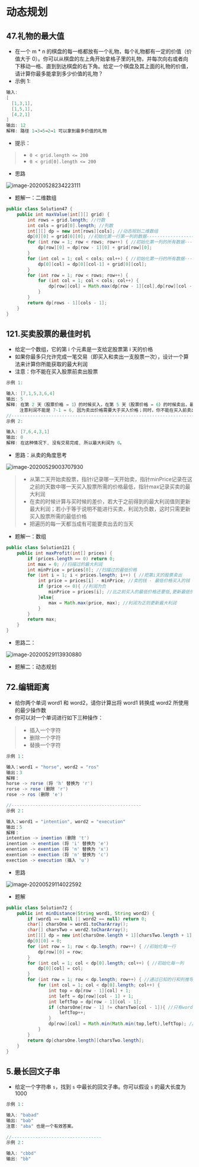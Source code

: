 # 动态规划

## 47.礼物的最大值

- 在一个 m * n 的棋盘的每一格都放有一个礼物，每个礼物都有一定的价值（价值大于 0）。你可以从棋盘的左上角开始拿格子里的礼物，并每次向右或者向下移动一格、直到到达棋盘的右下角。给定一个棋盘及其上面的礼物的价值，请计算你最多能拿到多少价值的礼物？
- 示例 1:

```java
输入: 
[
  [1,3,1],
  [1,5,1],
  [4,2,1]
]
输出: 12
解释: 路径 1→3→5→2→1 可以拿到最多价值的礼物
```

- 提示：

>- `0 < grid.length <= 200`
>- `0 < grid[0].length <= 200`

- 思路

![image-20200528234223111](图片.assets/image-20200528234223111.png)

- 题解一：二维数组

```java
public class Solution47 {
    public int maxValue(int[][] grid) {
        int rows = grid.length; //行数
        int cols = grid[0].length; //列数
        int[][] dp = new int[rows][cols]; //动态规划二维数组
        dp[0][0] = grid[0][0]; //初始化第一行第一列的数据--------------------(特殊数据)
        for (int row = 1; row < rows; row++) { //初始化第一列的所有数据------(特殊数据)
            dp[row][0] = dp[row - 1][0] + grid[row][0];
        }
        for (int col = 1; col < cols; col++) { //初始化第一行的所有数据------(特殊数据)
            dp[0][col] = dp[0][col-1] + grid[0][col];
        }
        for (int row = 1; row < rows; row++) {
            for (int col = 1; col < cols; col++) {
                dp[row][col] = Math.max(dp[row - 1][col],dp[row][col - 1]) + grid[row][col];
            }
        }
        return dp[rows - 1][cols - 1];
    }
}
```

## 121.买卖股票的最佳时机

- 给定一个数组，它的第 i 个元素是一支给定股票第 i 天的价格
- 如果你最多只允许完成一笔交易（即买入和卖出一支股票一次），设计一个算法来计算你所能获取的最大利润
- 注意：你不能在买入股票前卖出股票

```java
示例 1:

输入: [7,1,5,3,6,4]
输出: 5
解释: 在第 2 天（股票价格 = 1）的时候买入，在第 5 天（股票价格 = 6）的时候卖出，最大利润 = 6-1 = 5 。
     注意利润不能是 7-1 = 6, 因为卖出价格需要大于买入价格；同时，你不能在买入前卖出股票。
//--------------------------------------------------------------------------------------------
示例 2:

输入: [7,6,4,3,1]
输出: 0
解释: 在这种情况下, 没有交易完成, 所以最大利润为 0。
```

- 思路：从卖的角度思考

![image-20200529003707930](图片.assets/image-20200529003707930.png)

>- 从第二天开始卖股票，指针i记录哪一天开始卖，指针minPrice记录在这之前的天数中哪一天买入股票所需的价格最低，指针max记录买卖的最大利润
>- 在卖的时候计算与买时候的差价，若大于之前得到的最大利润值则更新最大利润；若小于等于说明不能进行买卖，利润为负数，这时只需更新买入股票所需的最低价格
>- 把遍历的每一天都当成有可能要卖出去的当天

- 题解一：数组

```java
public class Solution121 {
    public int maxProfit(int[] prices) {
        if (prices.length == 0) return 0;
        int max = 0; //扫描过的最大利润
        int minPrice = prices[0]; //扫描过的最低价格
        for (int i = 1; i < prices.length; i++) { //把第i天的股票卖出
            int price = prices[i] - minPrice; //卖的钱 - 最低价格买入的钱 = 最大利润
            if (price <= 0){ //利润为负
                minPrice = prices[i]; //比之前买入的最低价格还要低,更新最低价格
            }else{
                max = Math.max(price, max); //利润为正则更新最大利润
            }
        }
        return max;
    }
}
```

- 思路二：

![image-20200529113930880](图片.assets/image-20200529113930880.png)

- 题解二：动态规划



## 72.编辑距离

- 给你两个单词 word1 和 word2，请你计算出将 word1 转换成 word2 所使用的最少操作数 
- 你可以对一个单词进行如下三种操作：

>- 插入一个字符
>- 删除一个字符
>- 替换一个字符

```java
示例 1：

输入：word1 = "horse", word2 = "ros"
输出：3
解释：
horse -> rorse (将 'h' 替换为 'r')
rorse -> rose (删除 'r')
rose -> ros (删除 'e')

//-------------------------------------------------
示例 2：

输入：word1 = "intention", word2 = "execution"
输出：5
解释：
intention -> inention (删除 't')
inention -> enention (将 'i' 替换为 'e')
enention -> exention (将 'n' 替换为 'x')
exention -> exection (将 'n' 替换为 'c')
exection -> execution (插入 'u')
```

- 思路

![image-20200529114022592](图片.assets/image-20200529114022592.png)

- 题解

```java
public class Solution72 {
    public int minDistance(String word1, String word2) {
        if (word1 == null || word2 == null) return 0;
        char[] charsOne = word1.toCharArray();
        char[] charsTwo = word2.toCharArray();
        int[][] dp = new int[charsOne.length + 1][charsTwo.length + 1];
        dp[0][0] = 0; 
        for (int row = 1; row < dp.length; row++) { //初始化每一行
            dp[row][0] = row;
        }
        for (int col = 1; col < dp[0].length; col++) { //初始化每一列
            dp[0][col] = col;
        }
        for (int row = 1; row < dp.length; row++) { //通过已知的行和列推导出未知的行和列
            for (int col = 1; col < dp[0].length; col++) {
                int top = dp[row - 1][col] + 1;
                int left = dp[row][col - 1] + 1;
                int leftTop = dp[row - 1][col - 1];
                if (charsOne[row - 1] != charsTwo[col - 1]){ //只有word1和word2最后一个字符相等的时候需要加1
                    leftTop++;
                }
                dp[row][col] = Math.min(Math.min(top,left),leftTop); //选择三种选择中所需次数最少的
            }
        }
        return dp[charsOne.length][charsTwo.length];
    }
}
```

## 5.最长回文子串

- 给定一个字符串 `s`，找到 `s` 中最长的回文子串。你可以假设 `s` 的最大长度为 1000

```java
示例 1：

输入: "babad"
输出: "bab"
注意: "aba" 也是一个有效答案。
    
//----------------------------------
示例 2：

输入: "cbbd"
输出: "bb"
```

